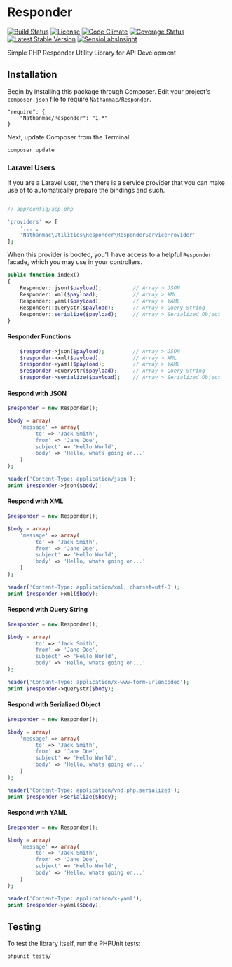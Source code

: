 Responder
=========

[![Build Status](https://travis-ci.org/nathanmac/Responder.svg?branch=master)](https://travis-ci.org/nathanmac/Responder)
[![License](http://img.shields.io/packagist/l/nathanmac/Responder.svg)](https://github.com/nathanmac/Responder/blob/master/LICENSE.md)
[![Code Climate](https://codeclimate.com/github/nathanmac/Responder.png)](https://codeclimate.com/github/nathanmac/Responder)
[![Coverage Status](https://coveralls.io/repos/nathanmac/Responder/badge.png)](https://coveralls.io/r/nathanmac/Responder)
[![Latest Stable Version](https://poser.pugx.org/nathanmac/responder/v/stable.svg)](https://packagist.org/packages/nathanmac/responder)
[![SensioLabsInsight](https://insight.sensiolabs.com/projects/10f1505b-c48f-4020-a762-95d7685820be/mini.png)](https://insight.sensiolabs.com/projects/10f1505b-c48f-4020-a762-95d7685820be)

Simple PHP Responder Utility Library for API Development

Installation
------------

Begin by installing this package through Composer. Edit your project's `composer.json` file to require `Nathanmac/Responder`.

	"require": {
		"Nathanmac/Responder": "1.*"
	}

Next, update Composer from the Terminal:

    composer update

### Laravel Users

If you are a Laravel user, then there is a service provider that you can make use of to automatically prepare the bindings and such.

```php

// app/config/app.php

'providers' => [
    '...',
    'Nathanmac\Utilities\Responder\ResponderServiceProvider'
];
```

When this provider is booted, you'll have access to a helpful `Responder` facade, which you may use in your controllers.

```php
public function index()
{
    Responder::json($payload);		    // Array > JSON
    Responder::xml($payload);		    // Array > XML
    Responder::yaml($payload);		    // Array > YAML
    Responder::querystr($payload);	    // Array > Query String
    Responder::serialize($payload);	    // Array > Serialized Object
}
```


#### Responder Functions
```php
	$responder->json($payload);		    // Array > JSON
	$responder->xml($payload);		    // Array > XML
	$responder->yaml($payload);		    // Array > YAML
	$responder->querystr($payload);	    // Array > Query String
	$responder->serialize($payload);	// Array > Serialized Object
```

#### Respond with JSON
```php
$responder = new Responder();

$body = array(
    'message' => array(
        'to' => 'Jack Smith',
        'from' => 'Jane Doe',
        'subject' => 'Hello World',
        'body' => 'Hello, whats going on...'
    )
);

header('Content-Type: application/json');
print $responder->json($body);
```

#### Respond with XML
```php
$responder = new Responder();

$body = array(
    'message' => array(
        'to' => 'Jack Smith',
        'from' => 'Jane Doe',
        'subject' => 'Hello World',
        'body' => 'Hello, whats going on...'
    )
);

header('Content-Type: application/xml; charset=utf-8');
print $responder->xml($body);
```

#### Respond with Query String
```php
$responder = new Responder();

$body = array(
        'to' => 'Jack Smith',
        'from' => 'Jane Doe',
        'subject' => 'Hello World',
        'body' => 'Hello, whats going on...'
);

header('Content-Type: application/x-www-form-urlencoded');
print $responder->querystr($body);
```

#### Respond with Serialized Object
```php
$responder = new Responder();

$body = array(
    'message' => array(
        'to' => 'Jack Smith',
        'from' => 'Jane Doe',
        'subject' => 'Hello World',
        'body' => 'Hello, whats going on...'
    )
);

header('Content-Type: application/vnd.php.serialized');
print $responder->serialize($body);
```

#### Respond with YAML
```php
$responder = new Responder();

$body = array(
    'message' => array(
        'to' => 'Jack Smith',
        'from' => 'Jane Doe',
        'subject' => 'Hello World',
        'body' => 'Hello, whats going on...'
    )
);

header('Content-Type: application/x-yaml');
print $responder->yaml($body);
```

Testing
-------

To test the library itself, run the PHPUnit tests:

    phpunit tests/

